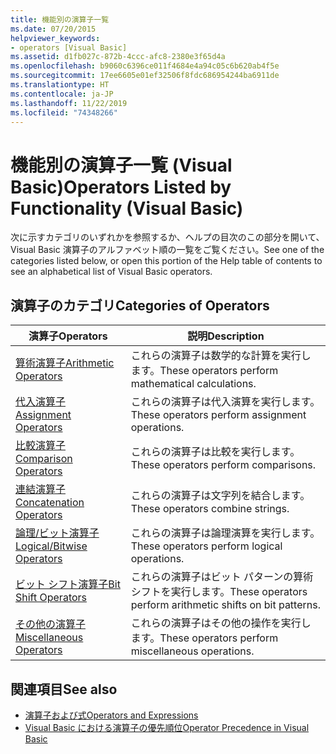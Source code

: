 ```yaml
---
title: 機能別の演算子一覧
ms.date: 07/20/2015
helpviewer_keywords:
- operators [Visual Basic]
ms.assetid: d1fb027c-872b-4ccc-afc8-2380e3f65d4a
ms.openlocfilehash: b9060c6396ce011f4684e4a94c05c6b620ab4f5e
ms.sourcegitcommit: 17ee6605e01ef32506f8fdc686954244ba6911de
ms.translationtype: HT
ms.contentlocale: ja-JP
ms.lasthandoff: 11/22/2019
ms.locfileid: "74348266"
---
```

# <a name="operators-listed-by-functionality-visual-basic"></a><span data-ttu-id="6f08a-102">機能別の演算子一覧 (Visual Basic)</span><span class="sxs-lookup"><span data-stu-id="6f08a-102">Operators Listed by Functionality (Visual Basic)</span></span>
<span data-ttu-id="6f08a-103">次に示すカテゴリのいずれかを参照するか、ヘルプの目次のこの部分を開いて、Visual Basic 演算子のアルファベット順の一覧をご覧ください。</span><span class="sxs-lookup"><span data-stu-id="6f08a-103">See one of the categories listed below, or open this portion of the Help table of contents to see an alphabetical list of Visual Basic operators.</span></span>  
  
## <a name="categories-of-operators"></a><span data-ttu-id="6f08a-104">演算子のカテゴリ</span><span class="sxs-lookup"><span data-stu-id="6f08a-104">Categories of Operators</span></span>  
  
|<span data-ttu-id="6f08a-105">演算子</span><span class="sxs-lookup"><span data-stu-id="6f08a-105">Operators</span></span>|<span data-ttu-id="6f08a-106">説明</span><span class="sxs-lookup"><span data-stu-id="6f08a-106">Description</span></span>|  
|---------------|-----------------|  
|[<span data-ttu-id="6f08a-107">算術演算子</span><span class="sxs-lookup"><span data-stu-id="6f08a-107">Arithmetic Operators</span></span>](../../../visual-basic/language-reference/operators/arithmetic-operators.md)|<span data-ttu-id="6f08a-108">これらの演算子は数学的な計算を実行します。</span><span class="sxs-lookup"><span data-stu-id="6f08a-108">These operators perform mathematical calculations.</span></span>|  
|[<span data-ttu-id="6f08a-109">代入演算子</span><span class="sxs-lookup"><span data-stu-id="6f08a-109">Assignment Operators</span></span>](../../../visual-basic/language-reference/operators/assignment-operators.md)|<span data-ttu-id="6f08a-110">これらの演算子は代入演算を実行します。</span><span class="sxs-lookup"><span data-stu-id="6f08a-110">These operators perform assignment operations.</span></span>|  
|[<span data-ttu-id="6f08a-111">比較演算子</span><span class="sxs-lookup"><span data-stu-id="6f08a-111">Comparison Operators</span></span>](../../../visual-basic/language-reference/operators/comparison-operators.md)|<span data-ttu-id="6f08a-112">これらの演算子は比較を実行します。</span><span class="sxs-lookup"><span data-stu-id="6f08a-112">These operators perform comparisons.</span></span>|  
|[<span data-ttu-id="6f08a-113">連結演算子</span><span class="sxs-lookup"><span data-stu-id="6f08a-113">Concatenation Operators</span></span>](../../../visual-basic/language-reference/operators/concatenation-operators.md)|<span data-ttu-id="6f08a-114">これらの演算子は文字列を結合します。</span><span class="sxs-lookup"><span data-stu-id="6f08a-114">These operators combine strings.</span></span>|  
|[<span data-ttu-id="6f08a-115">論理/ビット演算子</span><span class="sxs-lookup"><span data-stu-id="6f08a-115">Logical/Bitwise Operators</span></span>](../../../visual-basic/language-reference/operators/logical-bitwise-operators.md)|<span data-ttu-id="6f08a-116">これらの演算子は論理演算を実行します。</span><span class="sxs-lookup"><span data-stu-id="6f08a-116">These operators perform logical operations.</span></span>|  
|[<span data-ttu-id="6f08a-117">ビット シフト演算子</span><span class="sxs-lookup"><span data-stu-id="6f08a-117">Bit Shift Operators</span></span>](../../../visual-basic/language-reference/operators/bit-shift-operators.md)|<span data-ttu-id="6f08a-118">これらの演算子はビット パターンの算術シフトを実行します。</span><span class="sxs-lookup"><span data-stu-id="6f08a-118">These operators perform arithmetic shifts on bit patterns.</span></span>|  
|[<span data-ttu-id="6f08a-119">その他の演算子</span><span class="sxs-lookup"><span data-stu-id="6f08a-119">Miscellaneous Operators</span></span>](../../../visual-basic/language-reference/operators/miscellaneous-operators.md)|<span data-ttu-id="6f08a-120">これらの演算子はその他の操作を実行します。</span><span class="sxs-lookup"><span data-stu-id="6f08a-120">These operators perform miscellaneous operations.</span></span>|  
  
## <a name="see-also"></a><span data-ttu-id="6f08a-121">関連項目</span><span class="sxs-lookup"><span data-stu-id="6f08a-121">See also</span></span>

- [<span data-ttu-id="6f08a-122">演算子および式</span><span class="sxs-lookup"><span data-stu-id="6f08a-122">Operators and Expressions</span></span>](../../../visual-basic/programming-guide/language-features/operators-and-expressions/index.md)
- [<span data-ttu-id="6f08a-123">Visual Basic における演算子の優先順位</span><span class="sxs-lookup"><span data-stu-id="6f08a-123">Operator Precedence in Visual Basic</span></span>](../../../visual-basic/language-reference/operators/operator-precedence.md)

